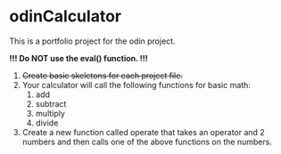 # odinCalculator
This is a portfolio project for the odin project.

**!!! Do NOT use the eval() function. !!!**
1. ~~Create basic skeletons for each project file.~~
2. Your calculator will call the following functions for basic math:
    1. add
    2. subtract
    3. multiply
    4. divide
3. Create a new function called operate that takes an operator and 2 numbers and then calls one of the above functions on the numbers.